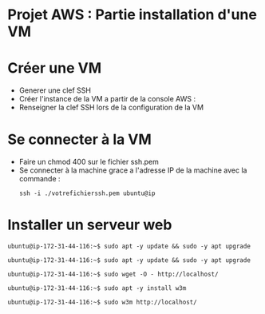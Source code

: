 # Projet AWS : Partie installation d'une VM

# Créer une VM

 - Generer une clef SSH 
 - Créer l'instance de la VM a partir de la console AWS : 
 - Renseigner la clef SSH lors de la configuration de la VM


# Se connecter à la VM

- Faire un chmod 400 sur le fichier ssh.pem
- Se connecter à la machine grace a l'adresse IP de la machine avec la commande :
  ```
  ssh -i ./votrefichierssh.pem ubuntu@ip
  ```

# Installer un serveur web 

```
ubuntu@ip-172-31-44-116:~$ sudo apt -y update && sudo -y apt upgrade
```
```
ubuntu@ip-172-31-44-116:~$ sudo apt -y update && sudo -y apt upgrade
```
```
ubuntu@ip-172-31-44-116:~$ sudo wget -O - http://localhost/
```
```
ubuntu@ip-172-31-44-116:~$ sudo apt -y install w3m
```
```
ubuntu@ip-172-31-44-116:~$ sudo w3m http://localhost/
```



